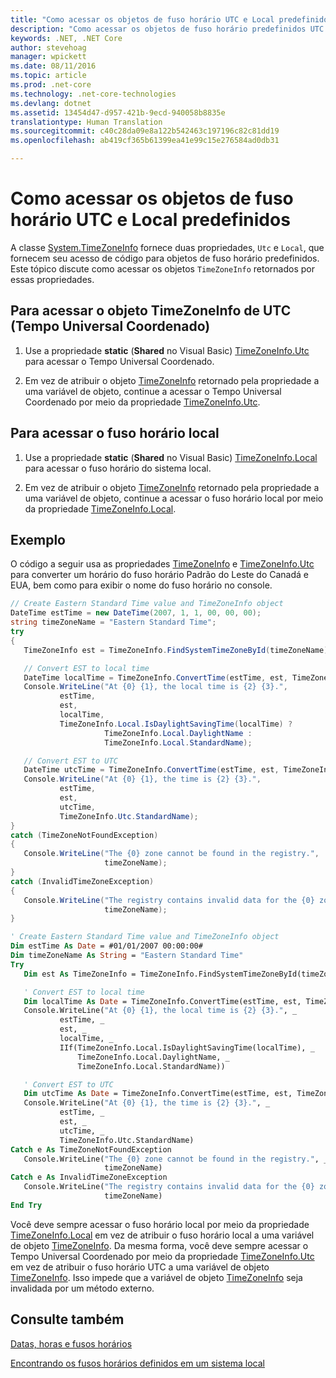 ```yaml
---
title: "Como acessar os objetos de fuso horário UTC e Local predefinidos"
description: "Como acessar os objetos de fuso horário predefinidos UTC e Local"
keywords: .NET, .NET Core
author: stevehoag
manager: wpickett
ms.date: 08/11/2016
ms.topic: article
ms.prod: .net-core
ms.technology: .net-core-technologies
ms.devlang: dotnet
ms.assetid: 13454d47-d957-421b-9ecd-940058b8835e
translationtype: Human Translation
ms.sourcegitcommit: c40c28da09e8a122b542463c197196c82c81dd19
ms.openlocfilehash: ab419cf365b61399ea41e99c15e276584ad0db31

---
```


# <a name="how-to-access-the-predefined-utc-and-local-time-zone-objects"></a>Como acessar os objetos de fuso horário UTC e Local predefinidos

A classe [System.TimeZoneInfo](xref:System.TimeZoneInfo) fornece duas propriedades, `Utc` e `Local`, que fornecem seu acesso de código para objetos de fuso horário predefinidos. Este tópico discute como acessar os objetos `TimeZoneInfo` retornados por essas propriedades.

## <a name="to-access-the-coordinated-universal-time-utc-timezoneinfo-object"></a>Para acessar o objeto TimeZoneInfo de UTC (Tempo Universal Coordenado)

1. Use a propriedade **static** (**Shared** no Visual Basic) [TimeZoneInfo.Utc](xref:System.TimeZoneInfo.Utc) para acessar o Tempo Universal Coordenado.

2. Em vez de atribuir o objeto [TimeZoneInfo](xref:System.TimeZoneInfo) retornado pela propriedade a uma variável de objeto, continue a acessar o Tempo Universal Coordenado por meio da propriedade [TimeZoneInfo.Utc](xref:System.TimeZoneInfo.Utc).


## <a name="to-access-the-local-time-zone"></a>Para acessar o fuso horário local

1. Use a propriedade **static** (**Shared** no Visual Basic) [TimeZoneInfo.Local](xref:System.TimeZoneInfo.Local) para acessar o fuso horário do sistema local.

2. Em vez de atribuir o objeto [TimeZoneInfo](xref:System.TimeZoneInfo) retornado pela propriedade a uma variável de objeto, continue a acessar o fuso horário local por meio da propriedade [TimeZoneInfo.Local](xref:System.TimeZoneInfo.Local).

## <a name="example"></a>Exemplo

O código a seguir usa as propriedades [TimeZoneInfo](xref:System.TimeZoneInfo.Local) e [TimeZoneInfo.Utc](xref:System.TimeZoneInfo.Utc) para converter um horário do fuso horário Padrão do Leste do Canadá e EUA, bem como para exibir o nome do fuso horário no console.

```csharp
// Create Eastern Standard Time value and TimeZoneInfo object      
DateTime estTime = new DateTime(2007, 1, 1, 00, 00, 00);
string timeZoneName = "Eastern Standard Time";
try
{
   TimeZoneInfo est = TimeZoneInfo.FindSystemTimeZoneById(timeZoneName);

   // Convert EST to local time
   DateTime localTime = TimeZoneInfo.ConvertTime(estTime, est, TimeZoneInfo.Local);
   Console.WriteLine("At {0} {1}, the local time is {2} {3}.", 
           estTime, 
           est, 
           localTime, 
           TimeZoneInfo.Local.IsDaylightSavingTime(localTime) ?
                     TimeZoneInfo.Local.DaylightName : 
                     TimeZoneInfo.Local.StandardName);

   // Convert EST to UTC
   DateTime utcTime = TimeZoneInfo.ConvertTime(estTime, est, TimeZoneInfo.Utc);
   Console.WriteLine("At {0} {1}, the time is {2} {3}.", 
           estTime, 
           est, 
           utcTime, 
           TimeZoneInfo.Utc.StandardName);
}
catch (TimeZoneNotFoundException)
{
   Console.WriteLine("The {0} zone cannot be found in the registry.", 
                     timeZoneName);
}
catch (InvalidTimeZoneException)
{
   Console.WriteLine("The registry contains invalid data for the {0} zone.", 
                     timeZoneName);
}
```

```vb
' Create Eastern Standard Time value and TimeZoneInfo object      
Dim estTime As Date = #01/01/2007 00:00:00#
Dim timeZoneName As String = "Eastern Standard Time"
Try
   Dim est As TimeZoneInfo = TimeZoneInfo.FindSystemTimeZoneById(timeZoneName)

   ' Convert EST to local time
   Dim localTime As Date = TimeZoneInfo.ConvertTime(estTime, est, TimeZoneInfo.Local)
   Console.WriteLine("At {0} {1}, the local time is {2} {3}.", _
           estTime, _
           est, _
           localTime, _
           IIf(TimeZoneInfo.Local.IsDaylightSavingTime(localTime), _
               TimeZoneInfo.Local.DaylightName, _
               TimeZoneInfo.Local.StandardName))

   ' Convert EST to UTC
   Dim utcTime As Date = TimeZoneInfo.ConvertTime(estTime, est, TimeZoneInfo.Utc)
   Console.WriteLine("At {0} {1}, the time is {2} {3}.", _
           estTime, _
           est, _
           utcTime, _
           TimeZoneInfo.Utc.StandardName)
Catch e As TimeZoneNotFoundException
   Console.WriteLine("The {0} zone cannot be found in the registry.", _
                     timeZoneName)
Catch e As InvalidTimeZoneException
   Console.WriteLine("The registry contains invalid data for the {0} zone.", _
                     timeZoneName)
End Try
```

Você deve sempre acessar o fuso horário local por meio da propriedade [TimeZoneInfo.Local](xref:System.TimeZoneInfo.Local) em vez de atribuir o fuso horário local a uma variável de objeto [TimeZoneInfo](xref:System.TimeZoneInfo). Da mesma forma, você deve sempre acessar o Tempo Universal Coordenado por meio da propriedade [TimeZoneInfo.Utc](xref:System.TimeZoneInfo.Utc) em vez de atribuir o fuso horário UTC a uma variável de objeto [TimeZoneInfo](xref:System.TimeZoneInfo). Isso impede que a variável de objeto [TimeZoneInfo](xref:System.TimeZoneInfo) seja invalidada por um método externo.


## <a name="see-also"></a>Consulte também

[Datas, horas e fusos horários](index.md)

[Encontrando os fusos horários definidos em um sistema local](finding-the-time-zones-on-local-system.md)



<!--HONumber=Nov16_HO3-->


